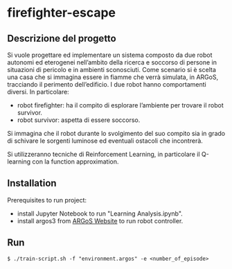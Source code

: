 # firefighter-escape
## Descrizione del progetto
Si vuole progettare ed implementare un sistema composto da due robot autonomi ed eterogenei nell’ambito
della ricerca e soccorso di persone in situazioni di pericolo e in ambienti sconosciuti.
Come scenario si è scelta una casa che si immagina essere in fiamme che verrà simulata, in ARGoS, tracciando
il perimento dell’edificio.
I due robot hanno comportamenti diversi. In particolare:
- robot firefighter: ha il compito di esplorare l’ambiente per trovare il robot survivor.
- robot survivor: aspetta di essere soccorso.

Si immagina che il robot durante lo svolgimento del suo compito sia in grado di schivare le sorgenti luminose
ed eventuali ostacoli che incontrerà.

Si utilizzeranno tecniche di Reinforcement Learning, in particolare il Q-learning con la function approximation.

## Installation
Prerequisites to run project:
- install Jupyter Notebook to run "Learning Analysis.ipynb".
- install argos3 from [ARGoS Website](https://www.argos-sim.info/index.php) to run robot controller.

## Run
```$ ./train-script.sh -f "environment.argos" -e <number_of_episode>```
